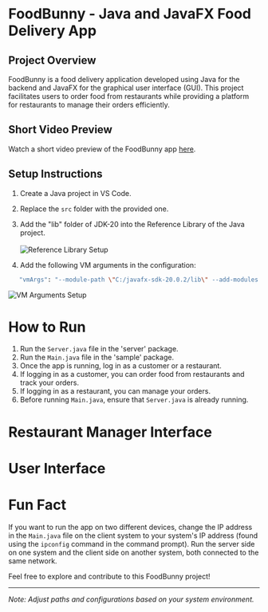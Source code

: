 # FoodBunny - Java and JavaFX Food Delivery App

## Project Overview

FoodBunny is a food delivery application developed using Java for the backend and JavaFX for the graphical user interface (GUI). This project facilitates users to order food from restaurants while providing a platform for restaurants to manage their orders efficiently.

## Short Video Preview

Watch a short video preview of the FoodBunny app [here](https://youtu.be/ypb6dg9CDvA).

## Setup Instructions

1. Create a Java project in VS Code.
2. Replace the `src` folder with the provided one.
3. Add the "lib" folder of JDK-20 into the Reference Library of the Java project.<br/><br/>
   ![Reference Library Setup](https://github.com/dipit099/FoodBunny-JavaFX-Term-Project-L1T2/assets/112118531/310c651d-b50e-42c1-a2ff-64972bf551a4)
   
5. Add the following VM arguments in the configuration:
```bash
   "vmArgs": "--module-path \"C:/javafx-sdk-20.0.2/lib\" --add-modules javafx.controls,javafx.fxml"
```
   ![VM Arguments Setup](https://github.com/dipit099/FoodBunny-JavaFX-Term-Project-L1T2/assets/112118531/6c89ffb8-5e7c-4a3f-ab70-cdf7ab8799e0)

# How to Run

1. Run the `Server.java` file in the 'server' package.
2. Run the `Main.java` file in the 'sample' package.
3. Once the app is running, log in as a customer or a restaurant.
4. If logging in as a customer, you can order food from restaurants and track your orders.
5. If logging in as a restaurant, you can manage your orders.
6. Before running `Main.java`, ensure that `Server.java` is already running.

# Restaurant Manager Interface

# User Interface

# Fun Fact

If you want to run the app on two different devices, change the IP address in the `Main.java` file on the client system to your system's IP address (found using the `ipconfig` command in the command prompt). Run the server side on one system and the client side on another system, both connected to the same network.

Feel free to explore and contribute to this FoodBunny project!

---

*Note: Adjust paths and configurations based on your system environment.*
